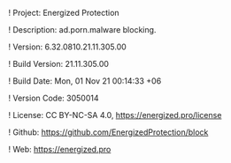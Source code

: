 ! Project: Energized Protection

! Description: ad.porn.malware blocking.

! Version: 6.32.0810.21.11.305.00

! Build Version: 21.11.305.00

! Build Date: Mon, 01 Nov 21 00:14:33 +06

! Version Code: 3050014

! License: CC BY-NC-SA 4.0, https://energized.pro/license

! Github: https://github.com/EnergizedProtection/block

! Web: https://energized.pro
